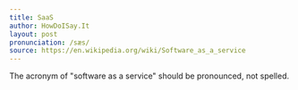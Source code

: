 ```yaml
---
title: SaaS
author: HowDoISay.It
layout: post
pronunciation: /sæs/
source: https://en.wikipedia.org/wiki/Software_as_a_service
---
```


The acronym of "software as a service" should be pronounced, not spelled.
